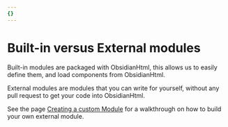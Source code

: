 ```yaml
---
{}
---
```

# Built-in versus External modules   
   
Built-in modules are packaged with ObsidianHtml, this allows us to easily define them, and load components from ObsidianHtml.    
   
External modules are modules that you can write for yourself, without any pull request to get your code into ObsidianHtml.   
   
See the page [Creating a custom Module](../../../Configurations/Modules/Developer%20Documentation/Creating%20a%20custom%20Module.md) for a walkthrough on how to build your own external module.
